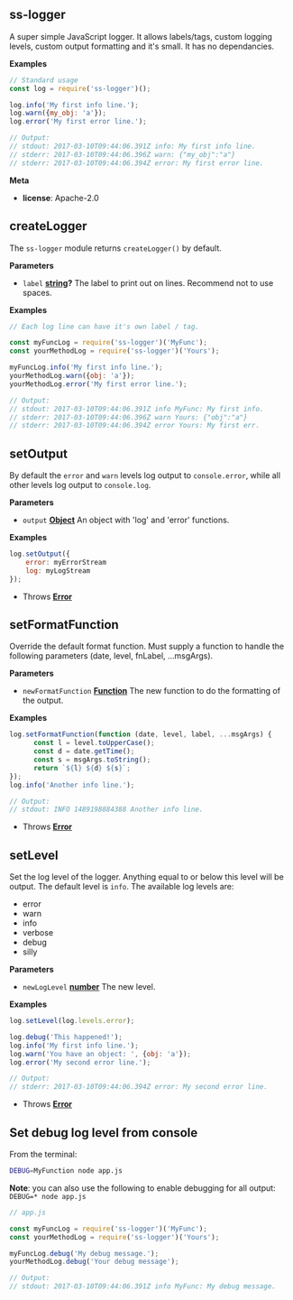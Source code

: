 <!-- Generated by documentation.js. Update this documentation by updating the source code. -->

## ss-logger

A super simple JavaScript logger.  It allows labels/tags, custom logging levels, custom output
formatting and it's small.  It has no dependancies.

**Examples**

```javascript
// Standard usage
const log = require('ss-logger')();

log.info('My first info line.');
log.warn({my_obj: 'a'});
log.error('My first error line.');

// Output:
// stdout: 2017-03-10T09:44:06.391Z info: My first info line.
// stderr: 2017-03-10T09:44:06.396Z warn: {"my_obj":"a"}
// stderr: 2017-03-10T09:44:06.394Z error: My first error line.
```

**Meta**

-   **license**: Apache-2.0

## createLogger

The `ss-logger` module returns `createLogger()` by default.

**Parameters**

-   `label` **[string](https://developer.mozilla.org/en-US/docs/Web/JavaScript/Reference/Global_Objects/String)?** The label to print out on lines.  Recommend not to use spaces.

**Examples**

```javascript
// Each log line can have it's own label / tag.

const myFuncLog = require('ss-logger')('MyFunc');
const yourMethodLog = require('ss-logger')('Yours');

myFuncLog.info('My first info line.');
yourMethodLog.warn({obj: 'a'});
yourMethodLog.error('My first error line.');

// Output:
// stdout: 2017-03-10T09:44:06.391Z info MyFunc: My first info.
// stderr: 2017-03-10T09:44:06.396Z warn Yours: {"obj":"a"}
// stderr: 2017-03-10T09:44:06.394Z error Yours: My first err.
```

## setOutput

By default the `error` and `warn` levels log output to `console.error`, while all other
levels log output to `console.log`.

**Parameters**

-   `output` **[Object](https://developer.mozilla.org/en-US/docs/Web/JavaScript/Reference/Global_Objects/Object)** An object with 'log' and 'error' functions.

**Examples**

```javascript
log.setOutput({
    error: myErrorStream
    log: myLogStream
});
```

-   Throws **[Error](https://developer.mozilla.org/en-US/docs/Web/JavaScript/Reference/Global_Objects/Error)** 

## setFormatFunction

Override the default format function.  Must supply a function to handle the following
parameters (date, level, fnLabel, ...msgArgs).

**Parameters**

-   `newFormatFunction` **[Function](https://developer.mozilla.org/en-US/docs/Web/JavaScript/Reference/Statements/function)** The new function to do the formatting of the output.

**Examples**

```javascript
log.setFormatFunction(function (date, level, label, ...msgArgs) {
      const l = level.toUpperCase();
      const d = date.getTime();
      const s = msgArgs.toString();
      return `${l} ${d} ${s}`;
});
log.info('Another info line.');

// Output:
// stdout: INFO 1489198884388 Another info line.
```

-   Throws **[Error](https://developer.mozilla.org/en-US/docs/Web/JavaScript/Reference/Global_Objects/Error)** 

## setLevel

Set the log level of the logger.  Anything equal to or below this level
will be output.  The default level is `info`. The available log levels are:

-   error
-   warn
-   info
-   verbose
-   debug
-   silly

**Parameters**

-   `newLogLevel` **[number](https://developer.mozilla.org/en-US/docs/Web/JavaScript/Reference/Global_Objects/Number)** The new level.

**Examples**

```javascript
log.setLevel(log.levels.error);

log.debug('This happened!');
log.info('My first info line.');
log.warn('You have an object: ', {obj: 'a'});
log.error('My second error line.');

// Output:
// stderr: 2017-03-10T09:44:06.394Z error: My second error line.
```

-   Throws **[Error](https://developer.mozilla.org/en-US/docs/Web/JavaScript/Reference/Global_Objects/Error)** 

## 

## Set debug log level from console

From the terminal:

```sh
DEBUG=MyFunction node app.js
```

**Note**: you can also use the following to enable debugging for all output:
  `DEBUG=* node app.js`

```JavaScript
// app.js

const myFuncLog = require('ss-logger')('MyFunc');
const yourMethodLog = require('ss-logger')('Yours');

myFuncLog.debug('My debug message.');
yourMethodLog.debug('Your debug message');

// Output:
// stdout: 2017-03-10T09:44:06.391Z info MyFunc: My debug message.
```
